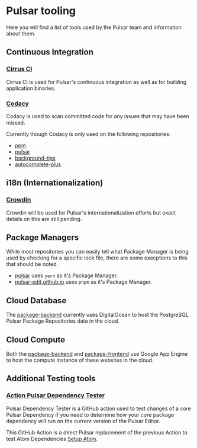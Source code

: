 # Pulsar tooling

Here you will find a list of tools used by the Pulsar team and information about them.

## Continuous Integration

### [Cirrus CI](https://cirrus-ci.com/github/pulsar-edit/pulsar)

Cirrus CI is used for Pulsar's continuous integration as well as for building application binaries.

### [Codacy](https://app.codacy.com/gh/pulsar-edit/repositories)

Codacy is used to scan committed code for any issues that may have been missed.

Currently though Codacy is only used on the following repositories:

* [ppm](https://app.codacy.com/gh/pulsar-edit/ppm/dashboard)
* [pulsar](https://app.codacy.com/gh/pulsar-edit/pulsar/dashboard)
* [background-tips](https://app.codacy.com/gh/pulsar-edit/background-tips/dashboard)
* [autocomplete-plus](https://app.codacy.com/gh/pulsar-edit/autocomplete-plus/dashboard)

## i18n (Internationalization)

### [Crowdin](https://crowdin.pulsar-edit.dev/)

Crowdin will be used for Pulsar's internationalization efforts but exact details on this are still pending.

## Package Managers

While most repositories you can easily tell what Package Manager is being used by checking for a specific lock file, there are some execptions to this that should be noted.

* [pulsar](https://github.com/pulsar-edit/pulsar) uses `yarn` as it's Package Manager.
* [pulsar-edit.github.io](https://github.com/pulsar-edit/pulsar-edit.github.io) uses `pnpm` as it's Package Manager.

## Cloud Database

The [package-backend](https://github.com/pulsar-edit/package-backend) currently uses DigitalOcean to host the PostgreSQL Pulsar Package Repositories data in the cloud.

## Cloud Compute

Both the [package-backend](https://github.com/pulsar-edit/package-backend) and [package-frontend](https://github.com/pulsar-edit/package-frontend) use Google App Engine to host the compute instance of these websites in the cloud.

## Additional Testing tools

### [Action Pulsar Dependency Tester](https://github.com/marketplace/actions/action-pulsar-dependency-tester)

Pulsar Dependency Tester is a GitHub action used to test changes of a core Pulsar Dependency if you need to determine how your core package dependency will run on the current version of the Pulsar Editor.

This GitHub Action is a direct Pulsar replacement of the previous Action to test Atom Dependencies [Setup Atom](https://github.com/marketplace/actions/setup-atom).
